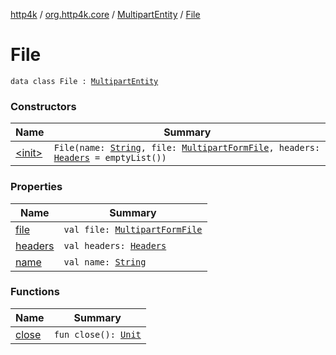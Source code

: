 [http4k](../../../index.md) / [org.http4k.core](../../index.md) / [MultipartEntity](../index.md) / [File](./index.md)

# File

`data class File : `[`MultipartEntity`](../index.md)

### Constructors

| Name | Summary |
|---|---|
| [&lt;init&gt;](-init-.md) | `File(name: `[`String`](https://kotlinlang.org/api/latest/jvm/stdlib/kotlin/-string/index.html)`, file: `[`MultipartFormFile`](../../../org.http4k.lens/-multipart-form-file/index.md)`, headers: `[`Headers`](../../-headers.md)` = emptyList())` |

### Properties

| Name | Summary |
|---|---|
| [file](file.md) | `val file: `[`MultipartFormFile`](../../../org.http4k.lens/-multipart-form-file/index.md) |
| [headers](headers.md) | `val headers: `[`Headers`](../../-headers.md) |
| [name](name.md) | `val name: `[`String`](https://kotlinlang.org/api/latest/jvm/stdlib/kotlin/-string/index.html) |

### Functions

| Name | Summary |
|---|---|
| [close](close.md) | `fun close(): `[`Unit`](https://kotlinlang.org/api/latest/jvm/stdlib/kotlin/-unit/index.html) |
